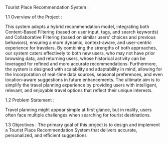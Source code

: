 Tourist Place Recommendation System :

1.1	Overview of the Project :
 
This system adopts a hybrid recommendation model, integrating both Content-Based Filtering (based on user input, tags, and search keywords) and Collaborative Filtering (based on similar users' choices and previous behaviors), ensuring a more dynamic, context-aware, and user-centric experience for travelers. By combining the strengths of both approaches, our system caters effectively to both new users, who may not have prior browsing data, and returning users, whose historical activity can be leveraged for refined and more accurate recommendations.
Furthermore, the system is designed with scalability and adaptability in mind, allowing for the incorporation of real-time data sources, seasonal preferences, and even location-aware suggestions in future enhancements. The ultimate aim is to simplify the travel planning experience by providing users with intelligent, relevant, and enjoyable travel options that reflect their unique interests.

1.2 Problem Statement :  

Travel planning might appear simple at first glance, but in reality, users often face multiple challenges when searching for tourist destinations. 

1.3 Objectives :
The primary goal of this project is to design and implement a Tourist Place Recommendation System that delivers accurate, personalized, and efficient suggestions

